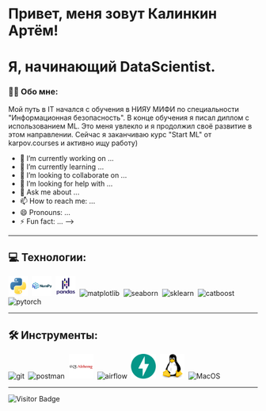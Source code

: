 # Привет, меня зовут Калинкин Артём! 
# Я, начинающий DataScientist. 

### :man_technologist: Обо мне:
Мой путь в IT начался с обучения в НИЯУ МИФИ по специальности "Информационная безопасность". В конце обучения я писал диплом с использованием ML. Это меня увлекло и я продолжил своё развитие в этом направлении. Сейчас я заканчиваю курс "Start ML" от karpov.courses и активно ищу работу)


- 🔭 I’m currently working on ...
- 🌱 I’m currently learning ...
- 👯 I’m looking to collaborate on ...
- 🤔 I’m looking for help with ...
- 💬 Ask me about ...
- 📫 How to reach me: ...
- 😄 Pronouns: ...
- ⚡ Fun fact: ...
-->







---
## 💻 Технологии:

<div>
  <img src="https://raw.githubusercontent.com/devicons/devicon/master/icons/python/python-original.svg" title="python" alt="python" width="40" height="40"/>&nbsp;
  <img src="https://github.com/devicons/devicon/blob/master/icons/numpy/numpy-original-wordmark.svg" title="numpy" alt="numpy" width="40" height="40"/>&nbsp;
  <img src="https://github.com/devicons/devicon/blob/master/icons/pandas/pandas-original-wordmark.svg" title="pandas" alt="pandas" width="40" height="40"/>&nbsp;
  <img src="https://upload.wikimedia.org/wikipedia/commons/8/84/Matplotlib_icon.svg" alt="matplotlib" width="40" height="40"/>&nbsp;
  <img src="https://seaborn.pydata.org/_images/logo-mark-lightbg.svg" title="seaborn" alt="seaborn" width="40" height="40"/>&nbsp;
  <img src="https://upload.wikimedia.org/wikipedia/commons/0/05/Scikit_learn_logo_small.svg" title="sklearn" alt="sklearn" width="40" height="40"/>&nbsp;
  <img src="https://upload.wikimedia.org/wikipedia/commons/c/cc/CatBoostLogo.png" alt="catboost" width="40" height="40"/>&nbsp;
  <img src="https://www.vectorlogo.zone/logos/pytorch/pytorch-icon.svg" title="pytorch" alt="pytorch" width="40" height="40"/>&nbsp;
</div>

---

## 🛠 Инструменты:

<div>
  <img src="https://www.vectorlogo.zone/logos/git-scm/git-scm-icon.svg" title="git" alt="git" width="50" height="50"/>&nbsp;
  <img src="https://www.vectorlogo.zone/logos/getpostman/getpostman-icon.svg" title="postman" alt="postman" width="50" height="50"/>&nbsp;
  <img src="https://github.com/devicons/devicon/blob/master/icons/sqlalchemy/sqlalchemy-original-wordmark.svg" title="sqlalchemy" alt="sqlalchemy" width="50" height="50"/>&nbsp;
  <img src="https://cwiki.apache.org/confluence/download/attachments/145723561/airflow_64x64_emoji_transparent.png?api=v2" title="airflow" alt="airflow" width="50" height="50"/>&nbsp;
  <img src="https://github.com/devicons/devicon/blob/master/icons/fastapi/fastapi-original.svg" title="fastapi" alt="fastapi" width="50" height="50"/>&nbsp;
  <img src="https://raw.githubusercontent.com/devicons/devicon/master/icons/linux/linux-original.svg" title="linux" alt="linux" width="50" height="50"/>&nbsp;
  <img src="https://raw.githubusercontent.com/danielcranney/readme-generator/main/public/icons/skills/macos-colored.svg" width="50" height="50" alt="MacOS"/>&nbsp;
</div>

---
<!-- ### 💻 Пройденные курсы:
| Курсы                                                           | Дата              |
| ----------------------------------------------------------------| :---------------: |
| 

--- -->

![Visitor Badge](https://visitor-badge.laobi.icu/badge?page_id=kalinkinartem1)




</p>
